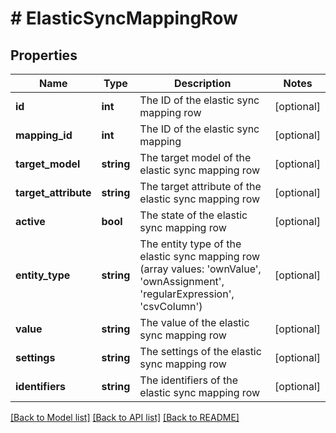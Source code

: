 # # ElasticSyncMappingRow

## Properties

Name | Type | Description | Notes
------------ | ------------- | ------------- | -------------
**id** | **int** | The ID of the elastic sync mapping row | [optional]
**mapping_id** | **int** | The ID of the elastic sync mapping | [optional]
**target_model** | **string** | The target model of the elastic sync mapping row | [optional]
**target_attribute** | **string** | The target attribute of the elastic sync mapping row | [optional]
**active** | **bool** | The state of the elastic sync mapping row | [optional]
**entity_type** | **string** | The entity type of the elastic sync mapping row (array values: &#39;ownValue&#39;, &#39;ownAssignment&#39;, &#39;regularExpression&#39;, &#39;csvColumn&#39;) | [optional]
**value** | **string** | The value of the elastic sync mapping row | [optional]
**settings** | **string** | The settings of the elastic sync mapping row | [optional]
**identifiers** | **string** | The identifiers of the elastic sync mapping row | [optional]

[[Back to Model list]](../../README.md#models) [[Back to API list]](../../README.md#endpoints) [[Back to README]](../../README.md)
